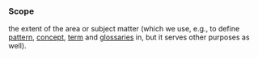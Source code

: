 ### Scope

the extent of the area or subject matter (which we use, e.g., to define <a href="https://essif-lab.github.io/framework/docs/terms/pattern" hovertext="Pattern (also: Mental Model): A description, both casual and formal, of a set of Concepts (ideas), relations between them, and constraints, that together form a coherent and consistent 'viewpoint', or 'way of thinking' about a certain topic.">pattern</a>, <a href="https://essif-lab.github.io/framework/docs/terms/concept" hovertext="Concept: the ideas/thoughts behind a classification of Entities (what makes Entities in that class 'the same').">concept</a>, <a href="https://essif-lab.github.io/framework/docs/terms/term" hovertext="Term: a word or phrase (i.e.: text) that is used in at least one Scope/context to represent a specific Concept.">term</a> and <a href="https://essif-lab.github.io/framework/docs/terms/glossary" hovertext="Glossary: an alphabetically sorted list of Terms with the (single) meaning it has in (at least) one context.">glossaries</a> in, but it serves other purposes as well).